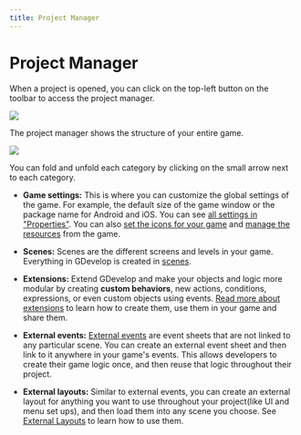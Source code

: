 ```yaml
---
title: Project Manager
---
```

# Project Manager

When a project is opened, you can click on the top-left button on the toolbar to access the project manager.

![](/gdevelop5/interface/project-manager/pasted/20230309-185213.png)

The project manager shows the structure of your entire game.

![](/gdevelop5/interface/project-manager/pasted/20230309-185441.png)

You can fold and unfold each category by clicking on the small arrow next to each category.

* **Game settings:** This is where you can customize the global settings of the game. For example, the default size of the game window or the package name for Android and iOS. You can see [all settings in "Properties"](/gdevelop5/interface/project-manager/properties). You can also [set the icons for your game](/gdevelop5/interface/project-manager/icons) and [manage the resources](/gdevelop5/interface/project-manager/resources) from the game.

* **Scenes:** Scenes are the different screens and levels in your game. Everything in GDevelop is created in [scenes](/gdevelop5/interface/scene-editor).

* **Extensions:** Extend GDevelop and make your objects and logic more modular by creating **custom behaviors**, new actions, conditions, expressions, or even custom objects using events. [Read more about extensions](/gdevelop5/extensions/create) to learn how to create them, use them in your game and share them.

* **External events:** [External events](/gdevelop5/interface/events-editor/External-events) are event sheets that are not linked to any particular scene. You can create an external event sheet and then link to it anywhere in your game's events. This allows developers to create their game logic once, and then reuse that logic throughout their project.

* **External layouts:** Similar to external events, you can create an external layout for anything you want to use throughout your project(like UI and menu set ups), and then load them into any scene you choose. See [External Layouts](/gdevelop5/interface/scene-editor/external-layouts) to learn how to use them.
